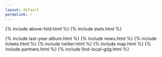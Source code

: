 ```yaml
---
layout: default
permalink: /
---
```


{% include above-fold.html %}
{% include stats.html %}
<!-- {% include featured-speakers.html %} -->
{% include last-year-album.html %}
{% include news.html %}
{% include tickets.html %}
{% include twitter.html %}
{% include map.html %}
{% include partners.html %}
{% include find-local-gdg.html %}
